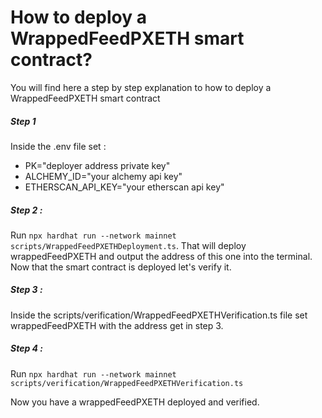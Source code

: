 # How to deploy a WrappedFeedPXETH smart contract?

You will find here a step by step explanation to how to deploy a WrappedFeedPXETH smart contract

##### Step 1

Inside the .env file set :

- PK="deployer address private key"
- ALCHEMY_ID="your alchemy api key"
- ETHERSCAN_API_KEY="your etherscan api key"

##### Step 2 :

Run `npx hardhat run --network mainnet scripts/WrappedFeedPXETHDeployment.ts`.
That will deploy wrappedFeedPXETH and output the address of this one into the terminal.
Now that the smart contract is deployed let's verify it.

##### Step 3 :

Inside the scripts/verification/WrappedFeedPXETHVerification.ts file set wrappedFeedPXETH with the address get in step 3.

##### Step 4 :

Run `npx hardhat run --network mainnet scripts/verification/WrappedFeedPXETHVerification.ts`

Now you have a wrappedFeedPXETH deployed and verified.
